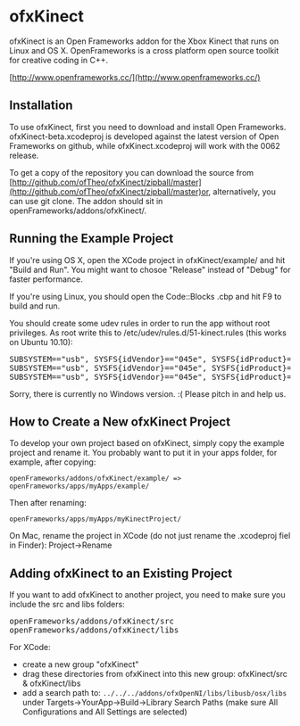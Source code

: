 ofxKinect
==================

ofxKinect is an Open Frameworks addon for the Xbox Kinect that runs on Linux and OS X.
OpenFrameworks is a cross platform open source toolkit for creative coding in C++.

[http://www.openframeworks.cc/](http://www.openframeworks.cc/)

Installation
------------

To use ofxKinect, first you need to download and install Open Frameworks. ofxKinect-beta.xcodeproj is developed against the latest version of Open Frameworks on github, while ofxKinect.xcodeproj will work with the 0062 release.

To get a copy of the repository you can download the source from [http://github.com/ofTheo/ofxKinect/zipball/master](http://github.com/ofTheo/ofxKinect/zipball/master)or, alternatively, you can use git clone. The addon should sit in openFrameworks/addons/ofxKinect/.

Running the Example Project
-------------------------------

If you're using OS X, open the XCode project in ofxKinect/example/ and hit "Build and Run". You might want to chosoe "Release" instead of "Debug" for faster performance.

If you're using Linux, you should open the Code::Blocks .cbp and hit F9 to build and run.

You should create some udev rules in order to run the app without root privileges. As root write this to /etc/udev/rules.d/51-kinect.rules (this works on Ubuntu 10.10):
<pre>
SUBSYSTEM=="usb", SYSFS{idVendor}=="045e", SYSFS{idProduct}=="02ae", MODE="0660", GROUP="plugdev"
SUBSYSTEM=="usb", SYSFS{idVendor}=="045e", SYSFS{idProduct}=="02ad", MODE="0660", GROUP="plugdev"
SUBSYSTEM=="usb", SYSFS{idVendor}=="045e", SYSFS{idProduct}=="02b0", MODE="0660", GROUP="plugdev"
</pre>

Sorry, there is currently no Windows version. :( Please pitch in and help us.

How to Create a New ofxKinect Project
-----------------------------------------

To develop your own project based on ofxKinect, simply copy the example project and rename it. You probably want to put it in your apps folder, for example, after copying:

`openFrameworks/addons/ofxKinect/example/ => openFrameworks/apps/myApps/example/`

Then after renaming:

`openFrameworks/apps/myApps/myKinectProject/`

On Mac, rename the project in XCode (do not just rename the .xcodeproj fiel in Finder): Project->Rename

Adding ofxKinect to an Existing Project
---------------------------------------

If you want to add ofxKinect to another project, you need to make sure you include the src and libs folders:

<pre>
openFrameworks/addons/ofxKinect/src
openFrameworks/addons/ofxKinect/libs
</pre>

For XCode:

* create a new group "ofxKinect"
* drag these directories from ofxKinect into this new group: ofxKinect/src & ofxKinect/libs
* add a search path to: `../../../addons/ofxOpenNI/libs/libusb/osx/libs` under Targets->YourApp->Build->Library Search Paths (make sure All Configurations and All Settings are selected)

